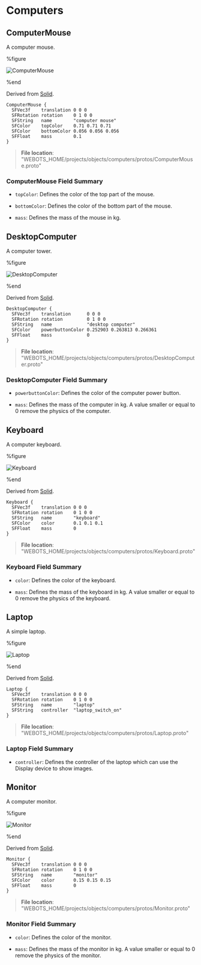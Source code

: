 # Computers

## ComputerMouse

A computer mouse.

%figure

![ComputerMouse](images/objects/computers/ComputerMouse/model.png)

%end

Derived from [Solid](../reference/solid.md).

```
ComputerMouse {
  SFVec3f    translation 0 0 0
  SFRotation rotation    0 1 0 0
  SFString   name        "computer mouse"
  SFColor    topColor    0.71 0.71 0.71
  SFColor    bottomColor 0.056 0.056 0.056
  SFFloat    mass        0.1
}
```

> **File location**: "WEBOTS\_HOME/projects/objects/computers/protos/ComputerMouse.proto"

### ComputerMouse Field Summary

- `topColor`: Defines the color of the top part of the mouse.

- `bottomColor`: Defines the color of the bottom part of the mouse.

- `mass`: Defines the mass of the mouse in kg.

## DesktopComputer

A computer tower.

%figure

![DesktopComputer](images/objects/computers/DesktopComputer/model.png)

%end

Derived from [Solid](../reference/solid.md).

```
DesktopComputer {
  SFVec3f    translation      0 0 0
  SFRotation rotation         0 1 0 0
  SFString   name             "desktop computer"
  SFColor    powerbuttonColor 0.252903 0.263813 0.266361
  SFFloat    mass             0
}
```

> **File location**: "WEBOTS\_HOME/projects/objects/computers/protos/DesktopComputer.proto"

### DesktopComputer Field Summary

- `powerbuttonColor`: Defines the color of the computer power button.

- `mass`: Defines the mass of the computer in kg. A value smaller or equal to 0 remove the physics of the computer.

## Keyboard

A computer keyboard.

%figure

![Keyboard](images/objects/computers/Keyboard/model.png)

%end

Derived from [Solid](../reference/solid.md).

```
Keyboard {
  SFVec3f    translation 0 0 0
  SFRotation rotation    0 1 0 0
  SFString   name        "keyboard"
  SFColor    color       0.1 0.1 0.1
  SFFloat    mass        0
}
```

> **File location**: "WEBOTS\_HOME/projects/objects/computers/protos/Keyboard.proto"

### Keyboard Field Summary

- `color`: Defines the color of the keyboard.

- `mass`: Defines the mass of the keyboard in kg. A value smaller or equal to 0 remove the physics of the keyboard.

## Laptop

A simple laptop.

%figure

![Laptop](images/objects/computers/Laptop/model.png)

%end

Derived from [Solid](../reference/solid.md).

```
Laptop {
  SFVec3f    translation 0 0 0
  SFRotation rotation    0 1 0 0
  SFString   name        "laptop"
  SFString   controller  "laptop_switch_on"
}
```

> **File location**: "WEBOTS\_HOME/projects/objects/computers/protos/Laptop.proto"

### Laptop Field Summary

- `controller`: Defines the controller of the laptop which can use the Display device to show images.

## Monitor

A computer monitor.

%figure

![Monitor](images/objects/computers/Monitor/model.png)

%end

Derived from [Solid](../reference/solid.md).

```
Monitor {
  SFVec3f    translation 0 0 0
  SFRotation rotation    0 1 0 0
  SFString   name        "monitor"
  SFColor    color       0.15 0.15 0.15
  SFFloat    mass        0
}
```

> **File location**: "WEBOTS\_HOME/projects/objects/computers/protos/Monitor.proto"

### Monitor Field Summary

- `color`: Defines the color of the monitor.

- `mass`: Defines the mass of the monitor in kg. A value smaller or equal to 0 remove the physics of the monitor.

